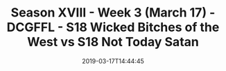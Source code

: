 ---
title: Season XVIII - Week 3 (March 17) - DCGFFL - S18 Wicked Bitches of the West
  vs S18 Not Today Satan
teams-score:
- team: _teams/s18-kelly.md
  score: 26
- team: _teams/red.md
  score: 22
mvp: Oliver Jacobs (Kelly Green), Evan Binder (Red)
game-ball: ''
sportsperson: ''
season: 18
week: 3
date: '2019-03-17T14:44:45'
pageid: season-xviii-week-3-march-18-6938-vs-6911
---